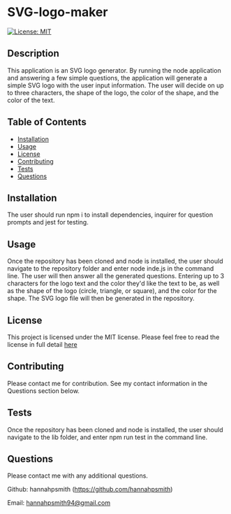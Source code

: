 # SVG-logo-maker
[![License: MIT](https://img.shields.io/badge/License-MIT-yellow.svg)](https://opensource.org/licenses/MIT)

## Description
This application is an SVG logo generator. By running the node application and answering a few simple questions, the application will generate a simple SVG logo with the user input information. The user will decide on up to three characters, the shape of the logo, the color of the shape, and the color of the text.

## Table of Contents
* [Installation](#installation)
* [Usage](#usage)
* [License](#license)
* [Contributing](#contributing)
* [Tests](#tests)
* [Questions](#questions)

## Installation
The user should run npm i to install dependencies, inquirer for question prompts and jest for testing.

## Usage
Once the repository has been cloned and node is installed, the user should navigate to the repository folder and enter node inde.js in the command line. The user will then answer all the generated questions. Entering up to 3 characters for the logo text and the color they'd like the text to be, as well as the shape of the logo (circle, triangle, or square), and the color for the shape. The SVG logo file will then be generated in the repository.

## License
This project is licensed under the MIT license. Please feel free to read the license in full detail [here](https://opensource.org/license/mit)

## Contributing
Please contact me for contribution. See my contact information in the Questions section below.

## Tests
Once the repository has been cloned and node is installed, the user should navigate to the lib folder, and enter npm run test in the command line.


## Questions
Please contact me with any additional questions.

Github: hannahpsmith (https://github.com/hannahpsmith)

Email: hannahpsmith94@gmail.com
